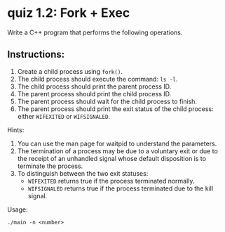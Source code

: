 # quiz 1.2: Fork + Exec

Write a C++ program that performs the following operations.

## Instructions:
1. Create a child process using `fork()`.
1. The child process should execute the command: `ls -l`.
1. The child process should print the parent process ID.
1. The parent process should print the child process ID.
1. The parent process should wait for the child process to finish.
1. The parent process should print the exit status of the child process: either `WIFEXITED` or `WIFSIGNALED`.

Hints:
1. You can use the man page for waitpid to understand the parameters.
2. The termination of a process may be due to a voluntary exit or due to the receipt of an unhandled signal whose default disposition is to terminate the process.
3. To distinguish between the two exit statuses:
   - `WIFEXITED` returns true if the process terminated normally.
   - `WIFSIGNALED` returns true if the process terminated due to the kill signal.

Usage:

`./main -n <number>`
